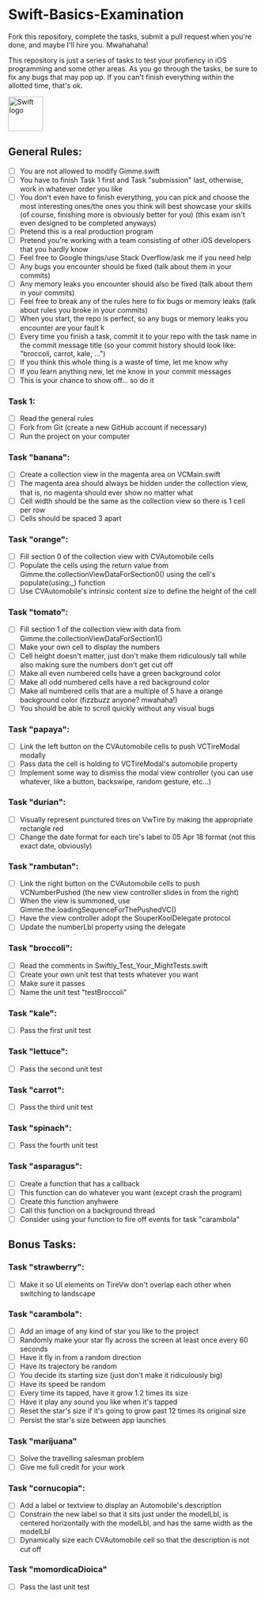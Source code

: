 # Swift-Basics-Examination
Fork this repository, complete the tasks, submit a pull request when you're done, and maybe I'll hire you. Mwahahaha!

This repository is just a series of tasks to test your profiency in iOS programming and some other areas. 
As you go through the tasks, be sure to fix any bugs that may pop up.
If you can't finish everything within the allotted time, that's ok.

<img src="https://swift.org/assets/images/swift.svg" alt="Swift logo" height="70" >

## General Rules:
- [ ] You are not allowed to modify Gimme.swift
- [ ] You have to finish Task 1 first and Task "submission" last, otherwise, work in whatever order you like
- [ ] You don't even have to finish everything, you can pick and choose the most interesting ones/the ones you think will best showcase your skills (of course, finishing more is obviously better for you) (this exam isn't even designed to be completed anyways)
- [ ] Pretend this is a real production program
- [ ] Pretend you're working with a team consisting of other iOS developers that you hardly know
- [ ] Feel free to Google things/use Stack Overflow/ask me if you need help
- [ ] Any bugs you encounter should be fixed (talk about them in your commits)
- [ ] Any memory leaks you encounter should also be fixed (talk about them in your commits)
- [ ] Feel free to break any of the rules here to fix bugs or memory leaks (talk about rules you broke in your commits)
- [ ] When you start, the repo is perfect, so any bugs or memory leaks you encounter are your fault <img src="http://i0.kym-cdn.com/entries/icons/mobile/000/017/403/218_copy.jpg" alt="kappa face" height="15" >
- [ ] Every time you finish a task, commit it to your repo with the task name in the commit message title (so your commit history should look like: "broccoli, carrot, kale, ...")
- [ ] If you think this whole thing is a waste of time, let me know why
- [ ] If you learn anything new, let me know in your commit messages
- [ ] This is your chance to show off... so do it

### Task 1:
- [ ] Read the general rules
- [ ] Fork from Git (create a new GitHub account if necessary)
- [ ] Run the project on your computer

### Task "banana":
- [ ] Create a collection view in the magenta area on VCMain.swift
- [ ] The magenta area should always be hidden under the collection view, that is, no magenta should ever show no matter what
- [ ] Cell width should be the same as the collection view so there is 1 cell per row
- [ ] Cells should be spaced 3 apart

### Task "orange":
- [ ] Fill section 0 of the collection view with CVAutomobile cells
- [ ] Populate the cells using the return value from Gimme.the.collectionViewDataForSection0() using the cell's populate(using:_) function
- [ ] Use CVAutomobile's intrinsic content size to define the height of the cell

### Task "tomato":
- [ ] Fill section 1 of the collection view with data from Gimme.the.collectionViewDataForSection1()
- [ ] Make your own cell to display the numbers
- [ ] Cell height doesn't matter, just don't make them ridiculously tall while also making sure the numbers don't get cut off
- [ ] Make all even numbered cells have a green background color
- [ ] Make all odd numbered cells have a red background color
- [ ] Make all numbered cells that are a multiple of 5 have a orange background color (fizzbuzz anyone? mwahaha!)
- [ ] You should be able to scroll quickly without any visual bugs

### Task "papaya":
- [ ] Link the left button on the CVAutomobile cells to push VCTireModal modally
- [ ] Pass data the cell is holding to VCTireModal's automobile property
- [ ] Implement some way to dismiss the modal view controller (you can use whatever, like a button, backswipe, random gesture, etc...)

### Task "durian":
- [ ] Visually represent punctured tires on VwTire by making the appropriate rectangle red
- [ ] Change the date format for each tire's label to 05 Apr 18 format (not this exact date, obviously)

### Task "rambutan":
- [ ] Link the right button on the CVAutomobile cells to push VCNumberPushed (the new view controller slides in from the right)
- [ ] When the view is summoned, use Gimme.the.loadingSequenceForThePushedVC()
- [ ] Have the view controller adopt the SouperKoolDelegate protocol
- [ ] Update the numberLbl property using the delegate

### Task "broccoli":
- [ ] Read the comments in Swiftly_Test_Your_MightTests.swift
- [ ] Create your own unit test that tests whatever you want
- [ ] Make sure it passes
- [ ] Name the unit test "testBroccoli"

### Task "kale":
- [ ] Pass the first unit test

### Task "lettuce":
- [ ] Pass the second unit test

### Task "carrot":
- [ ] Pass the third unit test

### Task "spinach":
- [ ] Pass the fourth unit test

### Task "asparagus":
- [ ] Create a function that has a callback
- [ ] This function can do whatever you want (except crash the program)
- [ ] Create this function anyhwere
- [ ] Call this function on a background thread
- [ ] Consider using your function to fire off events for task "carambola"

## Bonus Tasks:

### Task "strawberry":
- [ ] Make it so UI elements on TireVw don't overlap each other when switching to landscape

### Task "carambola":
- [ ] Add an image of any kind of star you like to the project
- [ ] Randomly make your star fly across the screen at least once every 60 seconds
- [ ] Have it fly in from a random direction
- [ ] Have its trajectory be random
- [ ] You decide its starting size (just don't make it ridiculously big)
- [ ] Have its speed be random
- [ ] Every time its tapped, have it grow 1.2 times its size
- [ ] Have it play any sound you like when it's tapped
- [ ] Reset the star's size if it's going to grow past 12 times its original size
- [ ] Persist the star's size between app launches

### Task "marijuana"
- [ ] Solve the travelling salesman problem
- [ ] Give me full credit for your work

### Task "cornucopia":
- [ ] Add a label or textview to display an Automobile's description
- [ ] Constrain the new label so that it sits just under the modelLbl, is centered horizontally with the modelLbl, and has the same width as the modelLbl
- [ ] Dynamically size each CVAutomobile cell so that the description is not cut off

### Task "momordicaDioica"
- [ ] Pass the last unit test
